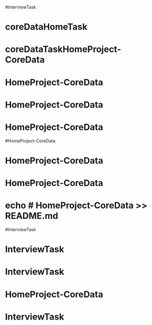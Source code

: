 #InterviewTask
# coreDataHomeTask 
# coreDataTaskHomeProject-CoreData 
# HomeProject-CoreData
# HomeProject-CoreData
# HomeProject-CoreData
#HomeProject-CoreData
# HomeProject-CoreData
# HomeProject-CoreData
# echo # HomeProject-CoreData >> README.md
#InterviewTask
# InterviewTask
# InterviewTask
# HomeProject-CoreData
# InterviewTask
